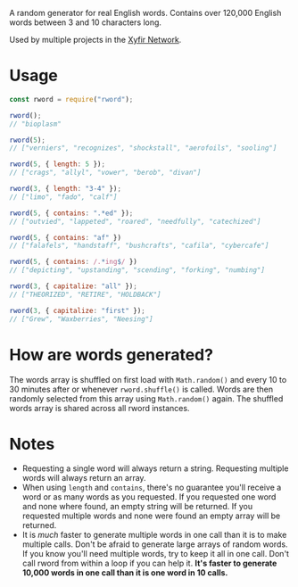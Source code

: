 A random generator for real English words. Contains over 120,000 English words between 3 and 10 characters long.

Used by multiple projects in the [Xyfir Network](https://xyfir.com/#/network).

# Usage

```js
const rword = require("rword");

rword();
// "bioplasm"

rword(5);
// ["verniers", "recognizes", "shockstall", "aerofoils", "sooling"]

rword(5, { length: 5 });
// ["crags", "allyl", "vower", "berob", "divan"]

rword(3, { length: "3-4" });
// ["limo", "fado", "calf"]

rword(5, { contains: ".*ed" });
// ["outvied", "lappeted", "roared", "needfully", "catechized"]

rword(5, { contains: "af" })
// ["falafels", "handstaff", "bushcrafts", "cafila", "cybercafe"]

rword(5, { contains: /.*ing$/ })
// ["depicting", "upstanding", "scending", "forking", "numbing"]

rword(3, { capitalize: "all" });
// ["THEORIZED", "RETIRE", "HOLDBACK"]

rword(3, { capitalize: "first" });
// ["Grew", "Waxberries", "Neesing"]
```

# How are words generated?

The words array is shuffled on first load with `Math.random()` and every 10 to 30 minutes after or whenever `rword.shuffle()` is called. Words are then randomly selected from this array using `Math.random()` again. The shuffled words array is shared across all rword instances.

# Notes

- Requesting a single word will always return a string. Requesting multiple words will always return an array.
- When using `length` and `contains`, there's no guarantee you'll receive a word or as many words as you requested. If you requested one word and none where found, an empty string will be returned. If you requested multiple words and none were found an empty array will be returned.
- It is *much* faster to generate multiple words in one call than it is to make multiple calls. Don't be afraid to generate large arrays of random words. If you know you'll need multiple words, try to keep it all in one call. Don't call rword from within a loop if you can help it. **It's faster to generate 10,000 words in one call than it is one word in 10 calls.**